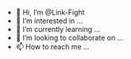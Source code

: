 - 👋 Hi, I’m @Link-Fight
- 👀 I’m interested in ...
- 🌱 I’m currently learning ...
- 💞️ I’m looking to collaborate on ...
- 📫 How to reach me ...

<!---
Link-Fight/Link-Fight is a ✨ special ✨ repository because its `README.md` (this file) appears on your GitHub profile.
You can click the Preview link to take a look at your changes.
--->
